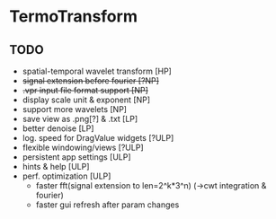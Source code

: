 # TermoTransform

## TODO

- spatial-temporal wavelet transform [HP]
- ~~signal extension before fourier [?NP]~~
- ~~.vpr input file format support [NP]~~
- display scale unit & exponent [NP]
- support more wavelets [NP]
- save view as .png[?] & .txt [LP]
- better denoise [LP]
- log. speed for DragValue widgets [?ULP]
- flexible windowing/views [?ULP]
- persistent app settings [ULP]
- hints & help [ULP]
- perf. optimization [ULP]
  - faster fft(signal extension to len=2^k*3^n) (->cwt integration & fourier)
  - faster gui refresh after param changes
